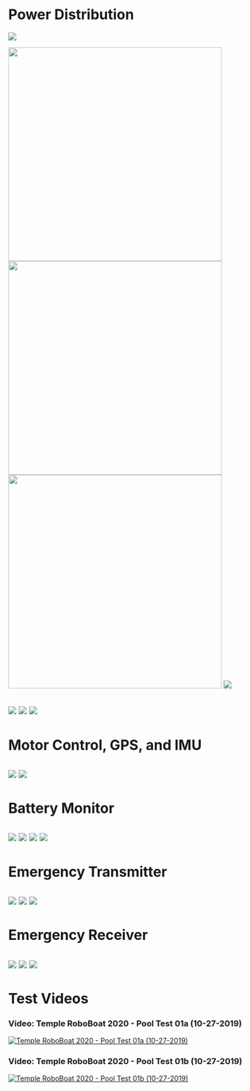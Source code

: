 # Power Distribution #
![](Hardware_PowerDistribution/Hardware_PowerDistribution_ExteriorTop.JPG)

<img src="Hardware_PowerDistribution/Hardware_PowerDistribution_ExteriorTop.JPG" width="430"> <img src="Hardware_PowerDistribution/Hardware_PowerDistribution_Interior.JPG" width="430">
<img src="Hardware_PowerDistribution/Hardware_PowerDistribution_ExteriorFront.JPG" width="430"> <img src="Hardware_PowerDistribution/Hardware_PowerDistribution_ExteriorBack.JPG">

![](Hardware_PowerDistribution/Hardware_PowerDistribution_Interior.JPG)
![](Hardware_PowerDistribution/Hardware_PowerDistribution_ExteriorFront.JPG)
![](Hardware_PowerDistribution/Hardware_PowerDistribution_ExteriorBack.JPG)
---
# Motor Control, GPS, and IMU #
![](Hardware_TeensyBoard/Hardware_TeensyBoard_Assembled.JPG)
![](Hardware_TeensyBoard/Hardware_TeensyBoard_Disassembled.JPG)
---
# Battery Monitor #
![](Hardware_BatteryMonitor/Hardware_BatteryMonitor_Aassembled.JPG)
![](Hardware_BatteryMonitor/Hardware_BatteryMonitor_LowerBoard.JPG)
![](Hardware_BatteryMonitor/Hardware_BatteryMonitor_DisassembledTop.JPG)
![](Hardware_BatteryMonitor/Hardware_BatteryMonitor_DisassembledBottom.jpg)
---
# Emergency Transmitter #
![](Hardware_EmergencyTransmitter/Hardware_EmergencyTransmitter_ExteriorFront.jpg)
![](Hardware_EmergencyTransmitter/Hardware_EmergencyTransmitter_Interior.JPG)
![](Hardware_EmergencyTransmitter/Hardware_EmergencyTransmitter_ExteriorTop.jpg)
---
# Emergency Receiver #
![](Hardware_EmergencyReceiver/Hardware_EmergencyReceiver_Front.JPG)
![](Hardware_EmergencyReceiver/Hardware_EmergencyReceiver_Interior.JPG)
![](Hardware_EmergencyReceiver/Hardware_EmergencyReceiver_Back.JPG)
---
# Test Videos #
### Video: Temple RoboBoat 2020 - Pool Test 01a (10-27-2019) ###
[![Temple RoboBoat 2020 - Pool Test 01a (10-27-2019)](http://img.youtube.com/vi/3CQom3ANsao/0.jpg)](http://www.youtube.com/watch?v=3CQom3ANsao)

### Video: Temple RoboBoat 2020 - Pool Test 01b (10-27-2019) ###
[![Temple RoboBoat 2020 - Pool Test 01b (10-27-2019)](http://img.youtube.com/vi/m9lShAPSa88/0.jpg)](http://www.youtube.com/watch?v=m9lShAPSa88)
